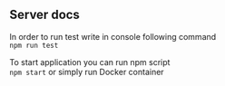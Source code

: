 ## Server docs
In order to run test write in console following command <br />
```npm run test``` <br />

To start application you can run npm script <br />
```npm start``` or simply run Docker container
